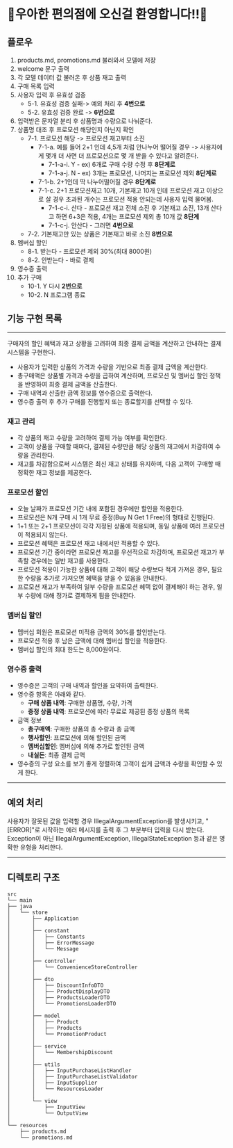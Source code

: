 # 🛒우아한 편의점에 오신걸 환영합니다!!🛒

## 플로우

1. products.md, promotions.md 불러와서 모델에 저장
2. welcome 문구 출력
3. 각 모델 데이터 값 불러온 후 상품 재고 출력
4. 구매 목록 입력
5. 사용자 입력 후 유효성 검증
    - 5-1. 유효성 검증 실패-> 예외 처리 후 **4번으로**
    - 5-2. 유효성 검증 완료 -> **6번으로**
6. 입력받은 문자열 분리 후 상품명과 수량으로 나눠준다.
7. 상품명 대조 후 프로모션 해당인지 아닌지 확인
    - 7-1. 프로모션 해당 -> 프로모션 재고부터 소진
        - 7-1-a. 예를 들어 2+1 인데 4,5개 처럼 안나누어 떨어질 경우 -> 사용자에게 몇개 더 사면 더 프로모션으로 몇 개 받을 수 있다고 알려준다.
            - 7-1-a-i. Y - ex) 6개로 구매 수량 수정 후 **8단계로**
            - 7-1-a-j. N - ex) 3개는 프로모션, 나머지는 프로모션 제외 **8단계로**
        - 7-1-b. 2+1인데 딱 나누어떨어질 경우 **8단계로**
        - 7-1-c. 2+1 프로모션재고 10개, 기본재고 10개 인데 프로모션 재고 이상으로 살 경우 초과된 개수는 프로모션 적용 안되는데 사용자 입력 물어봄.
             - 7-1-c-i. 산다 - 프로모션 재고 전체 소진 후 기본재고 소진, 13개 산다고 하면 6+3은 적용, 4개는 프로모션 제외 총 10개 값 **8단계**
             - 7-1-c-j. 안산다 - 그러면 **4번으로**
    - 7-2. 기본재고만 있는 상품은 기본재고 바로 소진 **8번으로**
8. 멤버십 할인
    - 8-1. 받는다 - 프로모션 제외 30%(최대 8000원)
    - 8-2. 안받는다 - 바로 결제
9. 영수증 출력
10. 추가 구매
    - 10-1. Y 다시 **2번으로**
    - 10-2. N 프로그램 종료

## 기능 구현 목록

---
구매자의 할인 혜택과 재고 상황을 고려하여 최종 결제 금액을 계산하고 안내하는 결제 시스템을 구현한다.

- 사용자가 입력한 상품의 가격과 수량을 기반으로 최종 결제 금액을 계산한다.
- 총구매액은 상품별 가격과 수량을 곱하여 계산하며, 프로모션 및 멤버십 할인 정책을 반영하여 최종 결제 금액을 산출한다.
- 구매 내역과 산출한 금액 정보를 영수증으로 출력한다.
- 영수증 출력 후 추가 구매를 진행할지 또는 종료할지를 선택할 수 있다.

### 재고 관리
- 각 상품의 재고 수량을 고려하여 결제 가능 여부를 확인한다.
- 고객이 상품을 구매할 때마다, 결제된 수량만큼 해당 상품의 재고에서 차감하여 수량을 관리한다.
- 재고를 차감함으로써 시스템은 최신 재고 상태를 유지하며, 다음 고객이 구매할 때 정확한 재고 정보를 제공한다.

### 프로모션 할인
- 오늘 날짜가 프로모션 기간 내에 포함된 경우에만 할인을 적용한다.
- 프로모션은 N개 구매 시 1개 무료 증정(Buy N Get 1 Free)의 형태로 진행된다.
- 1+1 또는 2+1 프로모션이 각각 지정된 상품에 적용되며, 동일 상품에 여러 프로모션이 적용되지 않는다.
- 프로모션 혜택은 프로모션 재고 내에서만 적용할 수 있다.
- 프로모션 기간 중이라면 프로모션 재고를 우선적으로 차감하며, 프로모션 재고가 부족할 경우에는 일반 재고를 사용한다.
- 프로모션 적용이 가능한 상품에 대해 고객이 해당 수량보다 적게 가져온 경우, 필요한 수량을 추가로 가져오면 혜택을 받을 수 있음을 안내한다.
- 프로모션 재고가 부족하여 일부 수량을 프로모션 혜택 없이 결제해야 하는 경우, 일부 수량에 대해 정가로 결제하게 됨을 안내한다.

### 멤버십 할인
- 멤버십 회원은 프로모션 미적용 금액의 30%를 할인받는다.
- 프로모션 적용 후 남은 금액에 대해 멤버십 할인을 적용한다.
- 멤버십 할인의 최대 한도는 8,000원이다.

### 영수증 출력
- 영수증은 고객의 구매 내역과 할인을 요약하여 출력한다.
- 영수증 항목은 아래와 같다.
  - **구매 상품 내역**: 구매한 상품명, 수량, 가격
  - **증정 상품 내역**: 프로모션에 따라 무료로 제공된 증정 상품의 목록
- 금액 정보
  - **총구매액**: 구매한 상품의 총 수량과 총 금액
  - **행사할인**: 프로모션에 의해 할인된 금액
  - **멤버십할인**: 멤버십에 의해 추가로 할인된 금액
  - **내실돈**: 최종 결제 금액
- 영수증의 구성 요소를 보기 좋게 정렬하여 고객이 쉽게 금액과 수량을 확인할 수 있게 한다.

---
## 예외 처리 
사용자가 잘못된 값을 입력할 경우 IllegalArgumentException를 발생시키고, "[ERROR]"로 시작하는 에러 메시지를 출력 후 그 부분부터 입력을 다시 받는다.
Exception이 아닌 IllegalArgumentException, IllegalStateException 등과 같은 명확한 유형을 처리한다.

---
## 디렉토리 구조
```
src
└── main
├── java
│   └── store
│       ├── Application
│       │
│       ├── constant
│       │   ├── Constants
│       │   ├── ErrorMessage
│       │   └── Message
│       │
│       ├── controller
│       │   └── ConvenienceStoreController
│       │
│       ├── dto
│       │   ├── DiscountInfoDTO
│       │   ├── ProductDisplayDTO
│       │   ├── ProductsLoaderDTO
│       │   └── PromotionsLoaderDTO
│       │
│       ├── model
│       │   ├── Product
│       │   ├── Products
│       │   └── PromotionProduct
│       │
│       ├── service
│       │   └── MembershipDiscount
│       │
│       ├── utils
│       │   ├── InputPurchaseListHandler
│       │   ├── InputPurchaseListValidator
│       │   ├── InputSupplier
│       │   └── ResourcesLoader
│       │
│       └── view
│           ├── InputView
│           └── OutputView
│
└── resources
    ├── products.md
    └── promotions.md
```
